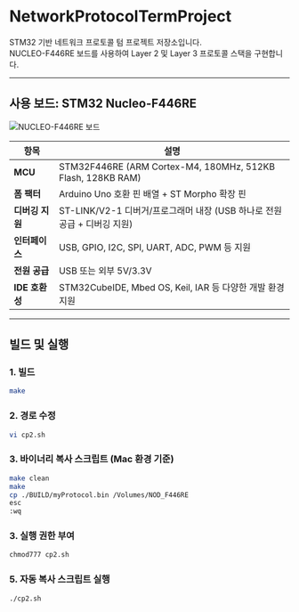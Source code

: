 # NetworkProtocolTermProject

STM32 기반 네트워크 프로토콜 텀 프로젝트 저장소입니다.  
NUCLEO-F446RE 보드를 사용하여 Layer 2 및 Layer 3 프로토콜 스택을 구현합니다.

---

## 사용 보드: STM32 Nucleo-F446RE
![NUCLEO-F446RE 보드](https://www.bdtronics.com/pub/media/catalog/product/s/t/stm32-nucleo-f446re-stm32f446ret6-development-board.jpg)

| 항목            | 설명                                                                 |
|----------------|----------------------------------------------------------------------|
| **MCU**        | STM32F446RE (ARM Cortex-M4, 180MHz, 512KB Flash, 128KB RAM)          |
| **폼 팩터**     | Arduino Uno 호환 핀 배열 + ST Morpho 확장 핀                                   |
| **디버깅 지원**   | ST-LINK/V2-1 디버거/프로그래머 내장 (USB 하나로 전원 공급 + 디버깅 지원)              |
| **인터페이스**    | USB, GPIO, I2C, SPI, UART, ADC, PWM 등 지원                           |
| **전원 공급**    | USB 또는 외부 5V/3.3V                                                |
| **IDE 호환성**   | STM32CubeIDE, Mbed OS, Keil, IAR 등 다양한 개발 환경 지원                  |

---

##  빌드 및 실행

### 1. 빌드

```bash
make
```

### 2. 경로 수정
```bash
vi cp2.sh
```

### 3. 바이너리 복사 스크립트 (Mac 환경 기준)
```bash
make clean
make
cp ./BUILD/myProtocol.bin /Volumes/NOD_F446RE
esc
:wq
```

### 3. 실행 권한 부여
```bash
chmod777 cp2.sh
```

### 5. 자동 복사 스크립트 실행
```bash
./cp2.sh
```
